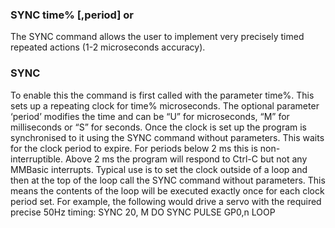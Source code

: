 

### SYNC time% [,period] or

The SYNC command allows the user to implement very precisely timed repeated actions (1-2 microseconds accuracy).

### SYNC

To enable this the command is first called with the parameter time%. This sets up a repeating clock for time% microseconds. The optional parameter ‘period’ modifies the time and can be “U” for microseconds, “M” for milliseconds or “S” for seconds. Once the clock is set up the program is synchronised to it using the SYNC command without parameters. This waits for the clock period to expire. For periods below 2 ms this is non-interruptible. Above 2 ms the program will respond to Ctrl-C but not any MMBasic interrupts. Typical use is to set the clock outside of a loop and then at the top of the loop call the SYNC command without parameters. This means the contents of the loop will be executed exactly once for each clock period set. For example, the following would drive a servo with the required precise 50Hz timing: SYNC 20, M DO SYNC PULSE GP0,n LOOP